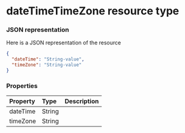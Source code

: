 # dateTimeTimeZone resource type



### JSON representation

Here is a JSON representation of the resource

<!-- {
  "blockType": "resource",
  "optionalProperties": [

  ],
  "@odata.type": "microsoft.graph.datetimetimezone"
}-->

```json
{
  "dateTime": "String-value",
  "timeZone": "String-value"
}

```
### Properties
| Property	   | Type	|Description|
|:---------------|:--------|:----------|
|dateTime|String||
|timeZone|String||

<!-- uuid: 8fcb5dbc-d5aa-4681-8e31-b001d5168d79
2015-10-25 14:57:30 UTC -->
<!-- {
  "type": "#page.annotation",
  "description": "dateTimeTimeZone resource",
  "keywords": "",
  "section": "documentation",
  "tocPath": ""
}-->
